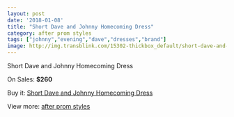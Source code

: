 ```yaml
---
layout: post
date: '2018-01-08'
title: "Short Dave and Johnny Homecoming Dress"
category: after prom styles
tags: ["johnny","evening","dave","dresses","brand"]
image: http://img.transblink.com/15302-thickbox_default/short-dave-and-johnny-homecoming-dress.jpg
---
```

Short Dave and Johnny Homecoming Dress

On Sales: **$260**
<a href="https://www.transblink.com/en/after-prom-styles/4873-short-dave-and-johnny-homecoming-dress.html"><amp-img layout="responsive" width="600" height="600" src="//img.transblink.com/15302-thickbox_default/short-dave-and-johnny-homecoming-dress.jpg" alt="Short Dave and Johnny Homecoming Dress 0" /></a>
<a href="https://www.transblink.com/en/after-prom-styles/4873-short-dave-and-johnny-homecoming-dress.html"><amp-img layout="responsive" width="600" height="600" src="//img.transblink.com/15304-thickbox_default/short-dave-and-johnny-homecoming-dress.jpg" alt="Short Dave and Johnny Homecoming Dress 1" /></a>
<a href="https://www.transblink.com/en/after-prom-styles/4873-short-dave-and-johnny-homecoming-dress.html"><amp-img layout="responsive" width="600" height="600" src="//img.transblink.com/15303-thickbox_default/short-dave-and-johnny-homecoming-dress.jpg" alt="Short Dave and Johnny Homecoming Dress 2" /></a>

Buy it: [Short Dave and Johnny Homecoming Dress](https://www.transblink.com/en/after-prom-styles/4873-short-dave-and-johnny-homecoming-dress.html "Short Dave and Johnny Homecoming Dress")

View more: [after prom styles](https://www.transblink.com/en/55-after-prom-styles "after prom styles")
